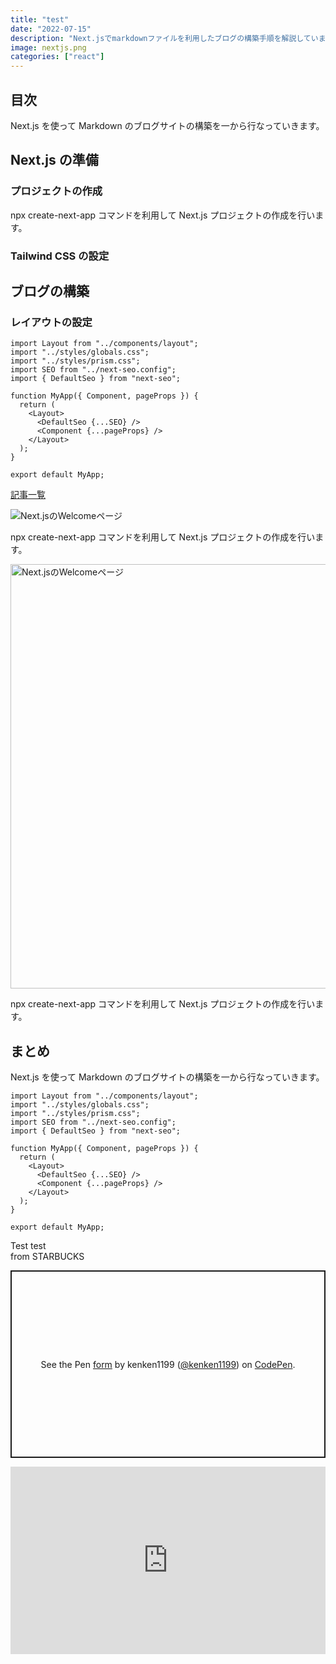```yaml
---
title: "test"
date: "2022-07-15"
description: "Next.jsでmarkdownファイルを利用したブログの構築手順を解説しています。"
image: nextjs.png
categories: ["react"]
---
```


## 目次

Next.js を使って Markdown のブログサイトの構築を一から行なっていきます。

## Next.js の準備

### プロジェクトの作成

npx create-next-app コマンドを利用して Next.js プロジェクトの作成を行います。

### Tailwind CSS の設定

## ブログの構築

### レイアウトの設定

```js[class="line-numbers"]
import Layout from "../components/layout";
import "../styles/globals.css";
import "../styles/prism.css";
import SEO from "../next-seo.config";
import { DefaultSeo } from "next-seo";

function MyApp({ Component, pageProps }) {
  return (
    <Layout>
      <DefaultSeo {...SEO} />
      <Component {...pageProps} />
    </Layout>
  );
}

export default MyApp;
```

[記事一覧](/blog)

![Next.jsのWelcomeページ](/nextjs-welcome.png)

npx create-next-app コマンドを利用して Next.js プロジェクトの作成を行います。

<img src="/nextjs-welcome.png" alt="Next.jsのWelcomeページ" width="1024" height="679" />

npx create-next-app コマンドを利用して Next.js プロジェクトの作成を行います。

## まとめ

Next.js を使って Markdown のブログサイトの構築を一から行なっていきます。

```js[class="line-numbers"]
import Layout from "../components/layout";
import "../styles/globals.css";
import "../styles/prism.css";
import SEO from "../next-seo.config";
import { DefaultSeo } from "next-seo";

function MyApp({ Component, pageProps }) {
  return (
    <Layout>
      <DefaultSeo {...SEO} />
      <Component {...pageProps} />
    </Layout>
  );
}

export default MyApp;
```
Test test  
from STARBUCKS  
<p class="codepen" data-height="300" data-default-tab="html,result" data-slug-hash="wvavWBz" data-user="kenken1199" style="height: 300px; box-sizing: border-box; display: flex; align-items: center; justify-content: center; border: 2px solid; margin: 1em 0; padding: 1em;">
  <span>See the Pen <a href="https://codepen.io/kenken1199/pen/wvavWBz">
  form</a> by kenken1199 (<a href="https://codepen.io/kenken1199">@kenken1199</a>)
  on <a href="https://codepen.io">CodePen</a>.</span>
</p>
<script async src="https://cpwebassets.codepen.io/assets/embed/ei.js"></script>  

<iframe height="300" style="width: 100%;" scrolling="no" title="form" src="https://codepen.io/kenken1199/embed/wvavWBz?default-tab=html%2Cresult" frameborder="no" loading="lazy" allowtransparency="true" allowfullscreen="true">
  See the Pen <a href="https://codepen.io/kenken1199/pen/wvavWBz">
  form</a> by kenken1199 (<a href="https://codepen.io/kenken1199">@kenken1199</a>)
  on <a href="https://codepen.io">CodePen</a>.
</iframe>
